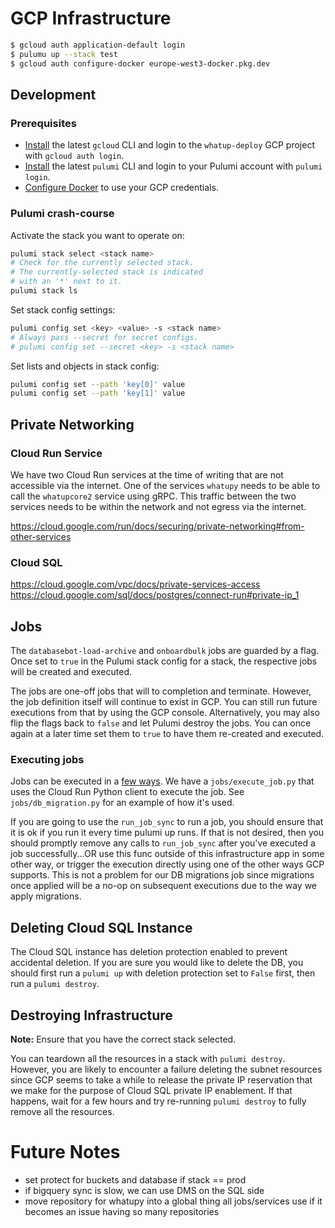 # GCP Infrastructure

```bash
$ gcloud auth application-default login
$ pulumu up --stack test
$ gcloud auth configure-docker europe-west3-docker.pkg.dev
```

## Development

### Prerequisites

-   [Install](https://cloud.google.com/sdk/docs/install) the latest `gcloud` CLI and login to the `whatup-deploy` GCP project with `gcloud auth login`.
-   [Install](https://www.pulumi.com/docs/install/) the latest `pulumi` CLI and login to your Pulumi account with `pulumi login`.
-   [Configure Docker](https://cloud.google.com/artifact-registry/docs/docker/authentication) to use your GCP credentials.

### Pulumi crash-course

Activate the stack you want to operate on:

```sh
pulumi stack select <stack name>
# Check for the currently selected stack.
# The currently-selected stack is indicated
# with an '*' next to it.
pulumi stack ls
```

Set stack config settings:

```sh
pulumi config set <key> <value> -s <stack name>
# Always pass --secret for secret configs.
# pulumi config set --secret <key> -s <stack name>
```

Set lists and objects in stack config:

```sh
pulumi config set --path 'key[0]' value
pulumi config set --path 'key[1]' value
```

## Private Networking

### Cloud Run Service

We have two Cloud Run services at the time of writing that are not accessible
via the internet. One of the services `whatupy` needs to be able to call the
`whatupcore2` service using gRPC. This traffic between the two services needs
to be within the network and not egress via the internet.

https://cloud.google.com/run/docs/securing/private-networking#from-other-services

### Cloud SQL

https://cloud.google.com/vpc/docs/private-services-access
https://cloud.google.com/sql/docs/postgres/connect-run#private-ip_1

## Jobs

The `databasebot-load-archive` and `onboardbulk` jobs are guarded by a flag.
Once set to `true` in the Pulumi stack config for a stack, the respective
jobs will be created and executed.

The jobs are one-off jobs that will to completion and terminate.
However, the job definition itself will continue to exist in GCP.
You can still run future executions from that by using the GCP
console. Alternatively, you may also flip the flags back to
`false` and let Pulumi destroy the jobs. You can once again
at a later time set them to `true` to have them re-created
and executed.

### Executing jobs

Jobs can be executed in a [few ways](https://cloud.google.com/run/docs/execute/jobs#console).
We have a `jobs/execute_job.py` that uses the Cloud Run Python client to execute the job.
See `jobs/db_migration.py` for an example of how it's used.

If you are going to use the `run_job_sync` to run a job, you should ensure that it is ok
if you run it every time pulumi up runs. If that is not desired, then you should promptly
remove any calls to `run_job_sync` after you've executed a job successfully...OR use this
func outside of this infrastructure app in some other way, or trigger the execution
directly using one of the other ways GCP supports. This is not a problem for our DB
migrations job since migrations once applied will be a no-op on subsequent executions
due to the way we apply migrations.

## Deleting Cloud SQL Instance

The Cloud SQL instance has deletion protection enabled to prevent accidental deletion.
If you are sure you would like to delete the DB, you should first run a `pulumi up` with
deletion protection set to `False` first, then run a `pulumi destroy`.

## Destroying Infrastructure

**Note:** Ensure that you have the correct stack selected.

You can teardown all the resources in a stack with `pulumi destroy`.
However, you are likely to encounter a failure deleting the subnet
resources since GCP seems to take a while to release the private IP
reservation that we make for the purpose of Cloud SQL private IP
enablement. If that happens, wait for a few hours and try re-running
`pulumi destroy` to fully remove all the resources.


# Future Notes

- set protect for buckets and database if stack == prod
- if bigquery sync is slow, we can use DMS on the SQL side
- move repository for whatupy into a global thing all jobs/services use if it becomes an issue having so many repositories

